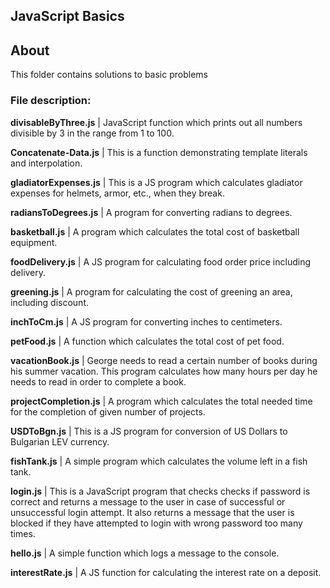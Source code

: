 ## JavaScript Basics

## About

This folder contains solutions to basic problems<br/>

### File description:

**divisableByThree.js** | JavaScript function which prints out all numbers divisible by 3 in the range from 1 to 100.<br/>

**Concatenate-Data.js** | This is a function demonstrating template literals and interpolation.<br/>

**gladiatorExpenses.js** | This is a JS program which calculates gladiator expenses for helmets, armor, etc., when they break.<br/>

**radiansToDegrees.js** | A program for converting radians to degrees.<br/>

**basketball.js** | A program which calculates the total cost of basketball equipment.<br/>

**foodDelivery.js** | A JS program for calculating food order price including delivery.<br/>

**greening.js** | A program for calculating the cost of greening an area, including discount.<br/>

**inchToCm.js** | A JS program for converting inches to centimeters.<br/>

**petFood.js** | A function which calculates the total cost of pet food.<br/>

**vacationBook.js** | George needs to read a certain number of books during his summer vacation. This program calculates how many hours per day he needs to read in order to complete a book.<br/>

**projectCompletion.js** | A program which calculates the total needed time for the completion of given number of projects.<br/>

**USDToBgn.js** | This is a JS program for conversion of US Dollars to Bulgarian LEV currency. <br/>

**fishTank.js** | A simple program which calculates the volume left in a fish tank.<br/>

**login.js** | This is a JavaScript program that checks checks if password is correct and returns a message to the user in case of successful or unsuccessful login attempt. It also returns a message that the user is blocked if they have attempted to login with wrong password   too many times.<br/>

**hello.js** | A simple function which logs a message to the console.<br/>

**interestRate.js** | A JS function for calculating the interest rate on a deposit.<br/>
